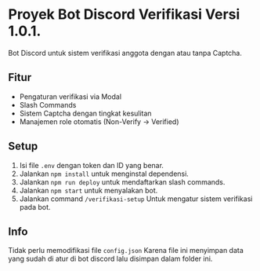 # Proyek Bot Discord Verifikasi Versi 1.0.1.

Bot Discord untuk sistem verifikasi anggota dengan atau tanpa Captcha.

## Fitur
- Pengaturan verifikasi via Modal
- Slash Commands
- Sistem Captcha dengan tingkat kesulitan
- Manajemen role otomatis (Non-Verify -> Verified)

## Setup
1. Isi file `.env` dengan token dan ID yang benar.
2. Jalankan `npm install` untuk menginstal dependensi.
3. Jalankan `npm run deploy` untuk mendaftarkan slash commands.
4. Jalankan `npm start` untuk menyalakan bot.
5. Jalankan command `/verifikasi-setup` Untuk mengatur sistem verifikasi pada bot.

## Info
Tidak perlu memodifikasi file `config.json` Karena file ini menyimpan data yang sudah di atur di bot discord lalu disimpan dalam folder ini.
